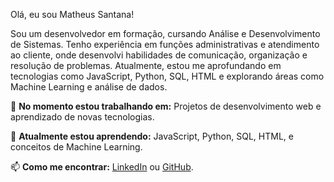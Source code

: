 Olá, eu sou Matheus Santana! 

Sou um desenvolvedor em formação, cursando Análise e Desenvolvimento de Sistemas. Tenho experiência em funções administrativas e atendimento ao cliente, onde desenvolvi habilidades de comunicação, organização e resolução de problemas. Atualmente, estou me aprofundando em tecnologias como JavaScript, Python, SQL, HTML e explorando áreas como Machine Learning e análise de dados.

🔭 **No momento estou trabalhando em:** Projetos de desenvolvimento web e aprendizado de novas tecnologias.

🌱 **Atualmente estou aprendendo:** JavaScript, Python, SQL, HTML, e conceitos de Machine Learning.

📫 **Como me encontrar:** [LinkedIn](https://www.linkedin.com/in/matheus-santana-7bb727318/) ou [GitHub](https://github.com/GitTHEUS2).
